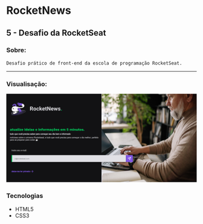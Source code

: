 # RocketNews

## 5 - Desafio da RocketSeat

### Sobre:

    Desafio prático de front-end da escola de programação RocketSeat.

---

### Visualisação:

![site](./assets/images/rocketNews.png)

### Tecnologias

- HTML5
- CSS3
